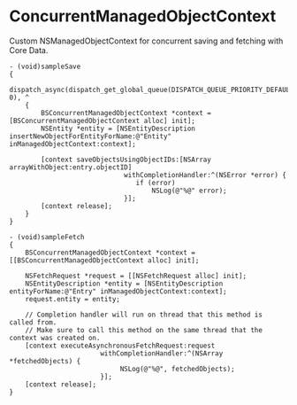 ConcurrentManagedObjectContext
==============================

Custom NSManagedObjectContext for concurrent saving and fetching with Core Data.

    - (void)sampleSave
    {
        dispatch_async(dispatch_get_global_queue(DISPATCH_QUEUE_PRIORITY_DEFAULT, 0), ^
        {
            BSConcurrentManagedObjectContext *context = [BSConcurrentManagedObjectContext alloc] init];
            NSEntity *entity = [NSEntityDescription insertNewObjectForEntityForName:@"Entity" inManagedObjectContext:context];
        
            [context saveObjectsUsingObjectIDs:[NSArray arrayWithObject:entry.objectID]
                                 withCompletionHandler:^(NSError *error) {
                                    if (error)
                                        NSLog(@"%@" error);
                                 }];
            [context release];
        }
    }
    
    - (void)sampleFetch
    {
        BSConcurrentManagedObjectContext *context = [[BSConcurrentManagedObjectContext alloc] init];

        NSFetchRequest *request = [[NSFetchRequest alloc] init];
        NSEntityDescription *entity = [NSEntityDescription entityForName:@"Entry" inManagedObjectContext:context];    
        request.entity = entity;
        
        // Completion handler will run on thread that this method is called from.
        // Make sure to call this method on the same thread that the context was created on.
        [context executeAsynchronousFetchRequest:request
                           withCompletionHandler:^(NSArray *fetchedObjects) {
                                NSLog(@"%@", fetchedObjects);
                           }];
        [context release];
    }